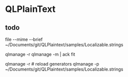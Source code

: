 # QLPlainText

## todo




file --mime --brief ~/Documents/git/QLPlaintext/samples/Localizable.strings

qlmanage -r
qlmanage -m | ack fit

qlmanage -r # reload generators
qlmanage -p ~/Documents/git/QLPlaintext/samples/Localizable.strings
